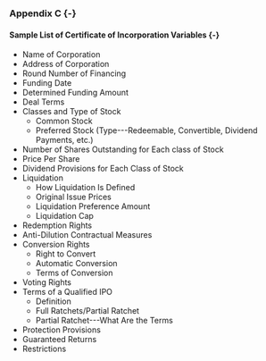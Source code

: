 
### Appendix C {-}

#### Sample List of Certificate of Incorporation Variables {-}

- Name of Corporation  
- Address of Corporation  
- Round Number of Financing  
- Funding Date  
- Determined Funding Amount  
- Deal Terms  
- Classes and Type of Stock  
  - Common Stock  
  - Preferred Stock (Type---Redeemable, Convertible, Dividend Payments, etc.)  
- Number of Shares Outstanding for Each class of Stock  
- Price Per Share  
- Dividend Provisions for Each Class of Stock  
- Liquidation  
  - How Liquidation Is Defined  
  - Original Issue Prices  
  - Liquidation Preference Amount  
  - Liquidation Cap  
- Redemption Rights  
- Anti-Dilution Contractual Measures  
- Conversion Rights  
  - Right to Convert  
  - Automatic Conversion  
  - Terms of Conversion  
- Voting Rights  
- Terms of a Qualified IPO  
  - Definition  
  - Full Ratchets/Partial Ratchet  
  - Partial Ratchet---What Are the Terms  
- Protection Provisions  
- Guaranteed Returns  
- Restrictions  



